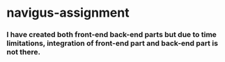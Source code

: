 # navigus-assignment
### I have created both front-end back-end parts but due to time limitations, integration of front-end part and back-end part is not there.
